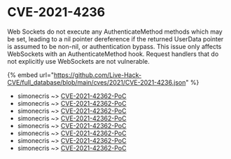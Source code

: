 # CVE-2021-4236

Web Sockets do not execute any AuthenticateMethod methods which may be set, leading to a nil pointer dereference if the returned UserData pointer is assumed to be non-nil, or authentication bypass. This issue only affects WebSockets with an AuthenticateMethod hook. Request handlers that do not explicitly use WebSockets are not vulnerable.

{% embed url="https://github.com/Live-Hack-CVE/full_database/blob/main/cves/2021/CVE-2021-4236.json" %}


* simonecris ~> [CVE-2021-42362-PoC](https://www.alice-snow.ru/2021/database/cve-2021-4236/cve-2021-42362-poc-simonecris)
* simonecris ~> [CVE-2021-42362-PoC](https://www.alice-snow.ru/2021/database/cve-2021-4236/cve-2021-42362-poc-simonecris)
* simonecris ~> [CVE-2021-42362-PoC](https://www.alice-snow.ru/2021/database/cve-2021-4236/cve-2021-42362-poc-simonecris)
* simonecris ~> [CVE-2021-42362-PoC](https://www.alice-snow.ru/2021/database/cve-2021-4236/cve-2021-42362-poc-simonecris)
* simonecris ~> [CVE-2021-42362-PoC](https://www.alice-snow.ru/2021/database/cve-2021-4236/cve-2021-42362-poc-simonecris)
* simonecris ~> [CVE-2021-42362-PoC](https://www.alice-snow.ru/2021/database/cve-2021-4236/cve-2021-42362-poc-simonecris)
* simonecris ~> [CVE-2021-42362-PoC](https://www.alice-snow.ru/2021/database/cve-2021-4236/cve-2021-42362-poc-simonecris)
* simonecris ~> [CVE-2021-42362-PoC](https://www.alice-snow.ru/2021/database/cve-2021-4236/cve-2021-42362-poc-simonecris)